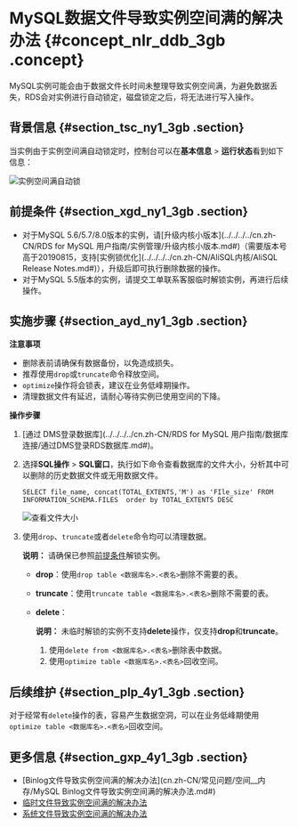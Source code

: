 # MySQL数据文件导致实例空间满的解决办法 {#concept_nlr_ddb_3gb .concept}

MySQL实例可能会由于数据文件长时间未整理导致实例空间满，为避免数据丢失，RDS会对实例进行自动锁定，磁盘锁定之后，将无法进行写入操作。

## 背景信息 {#section_tsc_ny1_3gb .section}

当实例由于实例空间满自动锁定时，控制台可以在**基本信息** \> **运行状态**看到如下信息：

![实例空间满自动锁](http://static-aliyun-doc.oss-cn-hangzhou.aliyuncs.com/assets/img/85053/156859702235652_zh-CN.png)

## 前提条件 {#section_xgd_ny1_3gb .section}

-   对于MySQL 5.6/5.7/8.0版本的实例，请[升级内核小版本](../../../../cn.zh-CN/RDS for MySQL 用户指南/实例管理/升级内核小版本.md#)（需要版本号高于20190815，支持[实例锁优化](../../../../cn.zh-CN/AliSQL内核/AliSQL Release Notes.md#)），升级后即可执行删除数据的操作。
-   对于MySQL 5.5版本的实例，请提交工单联系客服临时解锁实例，再进行后续操作。

## 实施步骤 {#section_ayd_ny1_3gb .section}

**注意事项**

-   删除表前请确保有数据备份，以免造成损失。
-   推荐使用`drop`或`truncate`命令释放空间。
-   `optimize`操作将会锁表，建议在业务低峰期操作。
-   清理数据文件有延迟，请耐心等待实例已使用空间的下降。

**操作步骤**

1.  [通过 DMS登录数据库](../../../../cn.zh-CN/RDS for MySQL 用户指南/数据库连接/通过DMS登录RDS数据库.md#)。
2.  选择**SQL操作** \> **SQL窗口**，执行如下命令查看数据库的文件大小，分析其中可以删除的历史数据文件或无用数据文件。

    ``` {#codeblock_mtc_cul_jk8}
    SELECT file_name, concat(TOTAL_EXTENTS,'M') as 'FIle_size' FROM INFORMATION_SCHEMA.FILES  order by TOTAL_EXTENTS DESC 
    ```

    ![查看文件大小](http://static-aliyun-doc.oss-cn-hangzhou.aliyuncs.com/assets/img/85053/156859702235653_zh-CN.png)

3.  使用`drop`、`truncate`或者`delete`命令均可以清理数据。

    **说明：** 请确保已参照[前提条件](#)解锁实例。

    -   **drop**：使用`drop table <数据库名>.<表名>`删除不需要的表。
    -   **truncate**：使用`truncate table <数据库名>.<表名>`删除不需要的表。
    -   **delete**：

        **说明：** 未临时解锁的实例不支持**delete**操作，仅支持**drop**和**truncate**。

        1.  使用`delete from <数据库名>.<表名>`删除表中数据。
        2.  使用`optimize table <数据库名>.<表名>`回收空间。

## 后续维护 {#section_plp_4y1_3gb .section}

对于经常有`delete`操作的表，容易产生数据空洞，可以在业务低峰期使用`optimize table <数据库名>.<表名>`回收空间。

## 更多信息 {#section_gxp_4y1_3gb .section}

-   [Binlog文件导致实例空间满的解决办法](cn.zh-CN/常见问题/空间__内存/MySQL Binlog文件导致实例空间满的解决办法.md#)
-   [临时文件导致实例空间满的解决办法](cn.zh-CN/常见问题/空间__内存/MySQL临时文件导致实例空间满的解决办法.md#)
-   [系统文件导致实例空间满的解决办法](cn.zh-CN/常见问题/空间__内存/MySQL系统文件导致实例空间满的解决办法.md#)

